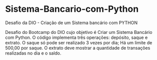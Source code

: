 # Sistema-Bancario-com-Python
Desafio da DIO - Criação de um Sistema bancário com PYTHON

Desafio do Bootcamp do DIO cujo objetivo é Criar um Sistema Bancário com Python. 
O código implementa três operações: depósito, saque e extrato.
O saque só pode ser realizado 3 vezes por dia;
Há um limite de 500,00 por saque.
O extrato deve mostrar a quantidade de transações realizadas no dia e o saldo.
